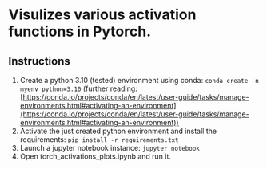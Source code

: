 # Visulizes various activation functions in Pytorch.

## Instructions
1. Create a python 3.10 (tested) environment using conda: `conda
create -n myenv python=3.10` (further reading: 
[https://conda.io/projects/conda/en/latest/user-guide/tasks/manage-environments.html#activating-an-environment](https://conda.io/projects/conda/en/latest/user-guide/tasks/manage-environments.html#activating-an-environment))
2. Activate the just created python environment and install the
requirements: `pip install -r requirements.txt` 
3. Launch a jupyter notebook instance: `jupyter notebook`
4. Open torch_activations_plots.ipynb and run it.
